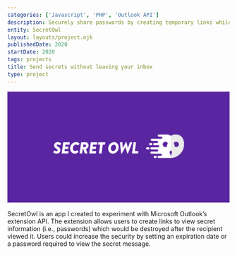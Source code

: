 ```yaml
---
categories: ['Javascript', 'PHP', 'Outlook API']
description: Securely share passwords by creating temporary links while composing an email.
entity: SecretOwl
layout: layouts/project.njk
publishedDate: 2020
startDate: 2020
tags: projects
title: Send secrets without leaving your inbox
type: project
---
```

![image](/assets/img/projects/SecretOwl-logo.png)

SecretOwl is an app I created to experiment with Microsoft Outlook’s extension API. The extension allows users to create links to view secret information (i.e., passwords) which would be destroyed after the recipient viewed it. Users could increase the security by setting an expiration date or a password required to view the secret message.
